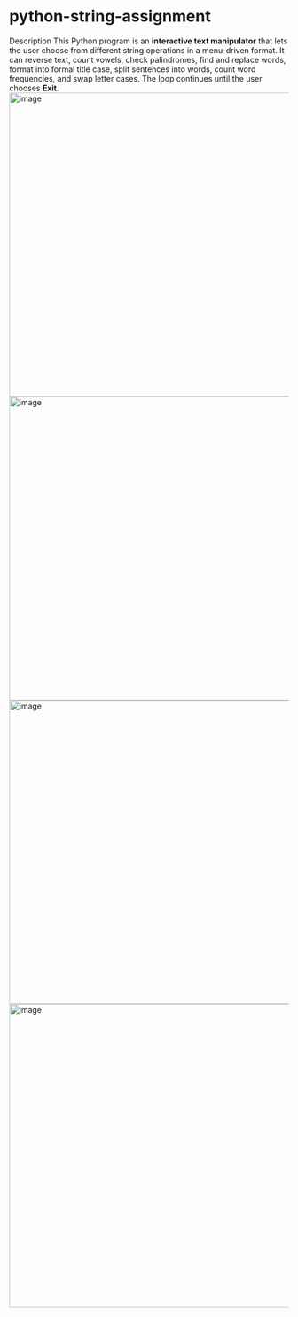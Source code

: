 # python-string-assignment
Description
This Python program is an **interactive text manipulator** that lets the user choose from different string operations in a menu-driven format. It can reverse text, count vowels, check palindromes, find and replace words, format into formal title case, split sentences into words, count word frequencies, and swap letter cases. The loop continues until the user chooses **Exit**.
<img width="975" height="548" alt="image" src="https://github.com/user-attachments/assets/bab277c2-ca1d-4a18-98a1-a32cc40ab5f5" />
<img width="975" height="548" alt="image" src="https://github.com/user-attachments/assets/3f94b8bf-0039-460d-9ce2-5eb8a9659e19" />
<img width="975" height="548" alt="image" src="https://github.com/user-attachments/assets/94a1df8b-85eb-482e-80a8-497ae05419d1" />
<img width="975" height="548" alt="image" src="https://github.com/user-attachments/assets/8a77a9b0-09f7-4c36-9c1e-7dbf24c9877d" />
